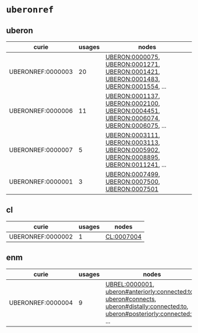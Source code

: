 # `uberonref`

## uberon

| curie             |   usages | nodes                                                                                                                                                                                                                                                                                                                                    |
|-------------------|----------|------------------------------------------------------------------------------------------------------------------------------------------------------------------------------------------------------------------------------------------------------------------------------------------------------------------------------------------|
| UBERONREF:0000003 |       20 | [UBERON:0000075](http://purl.obolibrary.org/obo/UBERON_0000075), [UBERON:0001271](http://purl.obolibrary.org/obo/UBERON_0001271), [UBERON:0001421](http://purl.obolibrary.org/obo/UBERON_0001421), [UBERON:0001483](http://purl.obolibrary.org/obo/UBERON_0001483), [UBERON:0001554](http://purl.obolibrary.org/obo/UBERON_0001554), ... |
| UBERONREF:0000006 |       11 | [UBERON:0001137](http://purl.obolibrary.org/obo/UBERON_0001137), [UBERON:0002100](http://purl.obolibrary.org/obo/UBERON_0002100), [UBERON:0004451](http://purl.obolibrary.org/obo/UBERON_0004451), [UBERON:0006074](http://purl.obolibrary.org/obo/UBERON_0006074), [UBERON:0006075](http://purl.obolibrary.org/obo/UBERON_0006075), ... |
| UBERONREF:0000007 |        5 | [UBERON:0003111](http://purl.obolibrary.org/obo/UBERON_0003111), [UBERON:0003113](http://purl.obolibrary.org/obo/UBERON_0003113), [UBERON:0005902](http://purl.obolibrary.org/obo/UBERON_0005902), [UBERON:0008895](http://purl.obolibrary.org/obo/UBERON_0008895), [UBERON:0011241](http://purl.obolibrary.org/obo/UBERON_0011241), ... |
| UBERONREF:0000001 |        3 | [UBERON:0007499](http://purl.obolibrary.org/obo/UBERON_0007499), [UBERON:0007500](http://purl.obolibrary.org/obo/UBERON_0007500), [UBERON:0007501](http://purl.obolibrary.org/obo/UBERON_0007501)                                                                                                                                        |

## cl

| curie             |   usages | nodes                                                   |
|-------------------|----------|---------------------------------------------------------|
| UBERONREF:0000002 |        1 | [CL:0007004](http://purl.obolibrary.org/obo/CL_0007004) |

## enm

| curie             |   usages | nodes                                                                                                                                                                                                                                                                                                                                                                                                                                  |
|-------------------|----------|----------------------------------------------------------------------------------------------------------------------------------------------------------------------------------------------------------------------------------------------------------------------------------------------------------------------------------------------------------------------------------------------------------------------------------------|
| UBERONREF:0000004 |        9 | [UBREL:0000001](http://purl.obolibrary.org/obo/UBREL_0000001), [uberon#anteriorly:connected:to](http://purl.obolibrary.org/obo/uberon#anteriorly_connected_to), [uberon#connects](http://purl.obolibrary.org/obo/uberon#connects), [uberon#distally:connected:to](http://purl.obolibrary.org/obo/uberon#distally_connected_to), [uberon#posteriorly:connected:to](http://purl.obolibrary.org/obo/uberon#posteriorly_connected_to), ... |

